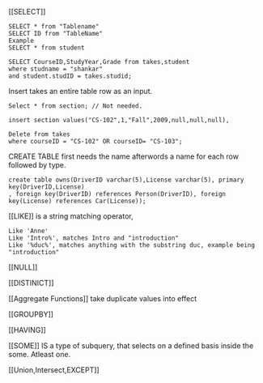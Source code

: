 [[SELECT]]
```
SELECT * from "Tablename"
SELECT ID from "TableName"
Example
SELECT * from student

SELECT CourseID,StudyYear,Grade from takes,student
where studname = "shankar"
and student.studID = takes.studid;

```

Insert takes an entire table row as an input.
```
Select * from section; // Not needed.

insert section values("CS-102",1,"Fall",2009,null,null,null),
```


```
Delete from takes 
where courseID = "CS-102" OR courseID= "CS-103";
```

CREATE TABLE first needs the name afterwords a name for each row followed by type.

```
create table owns(DriverID varchar(5),License varchar(5), primary key(DriverID,License)
, foreign key(DriverID) references Person(DriverID), foreign key(License) references Car(License));

```
[[LIKE]] is a string matching operator,

```
Like 'Anne'
Like 'Intro%', matches Intro and "introduction"
Like '%duc%', matches anything with the substring duc, example being "introduction"
```

[[NULL]]

[[DISTINICT]]


[[Aggregate Functions]] take duplicate values into effect

[[GROUPBY]]

[[HAVING]]

[[SOME]] IS a type of subquery, that selects on a defined basis inside the some. Atleast one.

[[Union,Intersect,EXCEPT]]




